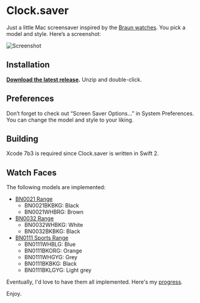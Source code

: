 # Clock.saver

Just a little Mac screensaver inspired by the [Braun watches](http://braun-clocks.com/watches). You pick a model and style. Here’s a screenshot:

![Screenshot](https://cdn.dribbble.com/users/1573/screenshots/1460483/clock.png)


## Installation

**[Download the latest release](https://github.com/soffes/clock-saver/releases).** Unzip and double-click.


## Preferences

Don’t forget to check out “Screen Saver Options…” in System Preferences. You can change the model and style to your liking.


## Building

Xcode 7b3 is required since Clock.saver is written in Swift 2.


## Watch Faces

The following models are implemented:

* [BN0021 Range](http://braun-clocks.com/watch/BN0021BKBKG)
    * BN0021BKBKG: Black
    * BN0021WHBRG: Brown
* [BN0032 Range](http://braun-clocks.com/watch/BN0032)
    * BN0032WHBKG: White
    * BN0032BKBKG: Black
* [BN0111 Sports Range](http://braun-clocks.com/watch/BN0111)
    * BN0111WHBLG: Blue
    * BN0111BKORG: Orange
    * BN0111WHGYG: Grey
    * BN0111BKBKG: Black
    * BN0111BKLGYG: Light grey

Eventually, I'd love to have them all implemented. Here's my [progress](Coverage.markdown).

Enjoy.
